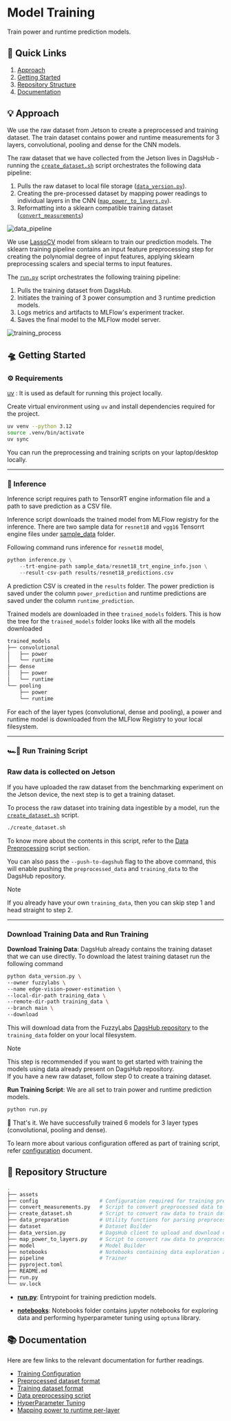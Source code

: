 # Model Training

Train power and runtime prediction models.

## 🔗 Quick Links

1. [Approach](#-approach)
2. [Getting Started](#-getting-started)
3. [Repository Structure](#-repository-structure)
4. [Documentation](#-documentation)

## 💡 Approach

We use the raw dataset from Jetson to create a preprocessed and training dataset. The train dataset contains power and runtime measurements for 3 layers, convolutional, pooling and dense for the CNN models.

The raw dataset that we have collected from the Jetson lives in DagsHub - running the [`create_dataset.sh`](create_dataset.sh) script orchestrates the following data pipeline:

1. Pulls the raw dataset to local file storage ([`data_version.py`](data_version.py)).
2. Creating the pre-processed dataset by mapping power readings to individual layers in the CNN ([`map_power_to_layers.py`](map_power_to_layers.py)).
3. Reformatting into a sklearn compatible training dataset ([`convert_measurements`](convert_measurements.py))

![data_pipeline](assets/data_pipeline.png)

We use [LassoCV](https://scikit-learn.org/stable/modules/generated/sklearn.linear_model.LassoCV.html) model from sklearn to train our prediction models. The sklearn training pipeline contains an input feature preprocessing step for creating the polynomial degree of input features, applying sklearn preprocessing scalers and special terms to input features.

The [`run.py`](run.py) script orchestrates the following training pipeline:

1. Pulls the training dataset from DagsHub.
2. Initiates the training of 3 power consumption and 3 runtime prediction models.
3. Logs metrics and artifacts to MLFlow's experiment tracker.
4. Saves the final model to the MLFlow model server.

![training_process](assets/training_process.png)

## 🛸 Getting Started

### ⚙️ Requirements

[uv](https://docs.astral.sh/uv/) : It is used as default for running this project locally.

Create virtual environment using `uv` and install dependencies required for the project.

```bash
uv venv --python 3.12
source .venv/bin/activate
uv sync
```

You can run the preprocessing and training scripts on your laptop/desktop locally.

---

### 🔋 Inference

Inference script requires path to TensorRT engine information file and a path to save prediction as a CSV file.

Inference script downloads the trained model from MLFlow registry for the inference. There are two sample data for `resnet18` and `vgg16` Tensorrt engine files under [sample_data](./sample_data/) folder.

Following command runs inference for `resnet18` model,

```python
python inference.py \
    --trt-engine-path sample_data/resnet18_trt_engine_info.json \
    --result-csv-path results/resnet18_predictions.csv
```

A prediction CSV is created in the `results` folder. The power prediction is saved under the column `power_prediction` and runtime predictions are saved under the column `runtime_prediction`.

Trained models are downloaded in thee `trained_models` folders. This is how the tree for the `trained_models` folder looks like with all the models downloaded

```bash
trained_models
├── convolutional
│   ├── power
│   └── runtime
├── dense
│   ├── power
│   └── runtime
└── pooling
    ├── power
    └── runtime
```

For each of the layer types (convolutional, dense and pooling), a power and runtime model is downloaded from the MLFlow Registry to your local filesystem.

---

### 🏎💨 Run Training Script

### Raw data is collected on Jetson

If you have uploaded the raw dataset from the benchmarking experiment on the Jetson device, the next step is to get a training dataset.

To process the raw dataset into training data ingestible by a model, run the [`create_dataset.sh`](./create_dataset.sh) script.

```bash
./create_dataset.sh
```

To know more about the contents in this script, refer to the [Data Preprocessing](../docs/ExperimentScripts.md#data-preprocessing-script) script section.

You can also pass the `--push-to-dagshub` flag to the above command, this will enable pushing the `preprocessed_data` and `training_data` to the DagsHub repository.

> [!NOTE]
> If you already have your own `training_data`, then you can skip step 1 and head straight to step 2.

---

### Download Training Data and Run Training

**Download Training Data**: DagsHub already contains the training dataset that we can use directly. To download the latest training dataset run the following command

```bash
python data_version.py \
--owner fuzzylabs \
--name edge-vision-power-estimation \
--local-dir-path training_data \
--remote-dir-path training_data \
--branch main \
--download
```

This will download data from the FuzzyLabs [DagsHub repository](https://dagshub.com/fuzzylabs/edge-vision-power-estimation) to the `training_data` folder on your local filesystem.

> [!NOTE]
> This step is recommended if you want to get started with training the models using data already present on DagsHub repository. </br>
> If you have a new raw dataset, follow step 0 to create a training dataset.

**Run Training Script**: We are all set to train power and runtime prediction models.

```bash
python run.py
```

🎉 That's it. We have successfully trained 6 models for 3 layer types (convolutional, pooling and dense).

To learn more about various configuration offered as part of training script, refer [configuration](../docs/TrainingConfiguration.md) document.

## 📂 Repository Structure

```bash
.
├── assets
├── config                    # Configuration required for training prediction models
├── convert_measurements.py   # Script to convert preprocessed data to training data
├── create_dataset.sh         # Script to convert raw data to train data and upload data to DagsHub 
├── data_preparation          # Utility functions for parsing preprocessed data
├── dataset                   # Dataset Builder
├── data_version.py           # DagsHub client to upload and download data from/to DagsHub
├── map_power_to_layers.py    # Script to convert raw data to preprocessed data
├── model                     # Model Builder
├── notebooks                 # Notebooks containing data exploration and hyperparameter tuning
├── pipeline                  # Trainer
├── pyproject.toml
├── README.md
├── run.py
└── uv.lock
```

- **[run.py](./run.py)**: Entrypoint for training prediction models.

- **[notebooks](./notebooks/)**: Notebooks folder contains jupyter notebooks for exploring data and performing hyperparameter tuning using `optuna` library.

## 📚 Documentation

Here are few links to the relevant documentation for further readings.

- [Training Configuration](../docs/TrainingConfiguration.md)
- [Preprocessed dataset format](../docs/DatasetFormats.md#preprocessing-dataset-format)
- [Training dataset format](../docs/DatasetFormats.md#training-dataset-format)
- [Data preprocessing script](../docs/ExperimentScripts.md#data-preprocessing-script)
- [HyperParameter Tuning](../docs/HyperparameterTuning.md)
- [Mapping power to runtime per-layer](../docs/DeepDive.md#mapping-power-to-layer-runtimes)
